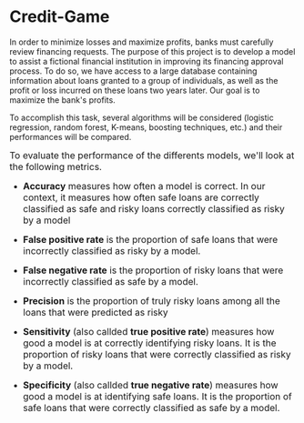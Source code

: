 # Credit-Game

In order to minimize losses and maximize profits, banks must carefully review financing requests. 
The purpose of this project is to develop a model to assist a fictional financial institution in improving its financing approval process. 
To do so, we have access to a large database containing information about loans granted to a group of individuals, as well as the profit or loss incurred on these loans two years later. 
Our goal is to maximize the bank's profits.      


To accomplish this task, several algorithms will be considered (logistic regression, random forest, K-means, boosting techniques, etc.) and their performances will be compared.   



<font size="3"> To evaluate the performance of the differents models, we'll look at the following metrics. </font>  

- <font size="3"> **Accuracy** measures how often a model is correct. In our context, it measures how often safe loans are correctly classified as safe and risky loans correctly classified as risky by a model </font>     

- <font size="3"> **False positive rate** is the proportion of safe loans that were incorrectly classified as risky by a model. </font>    

- <font size="3"> **False negative rate** is the proportion of risky loans that were incorrectly classified as safe by a model. </font>   

- <font size="3"> **Precision** is the proportion of truly risky loans among all the loans that were predicted as risky </font>     

- <font size="3"> **Sensitivity** (also callded **true positive rate**) measures how good a model is at correctly identifying risky loans. It is the proportion of risky loans that were correctly classified as risky by a model.  </font>     

- <font size="3"> **Specificity** (also callded **true negative rate**) measures how good a model is at identifying safe loans. It is the proportion of safe loans that were correctly classified as safe by a model. </font> 
